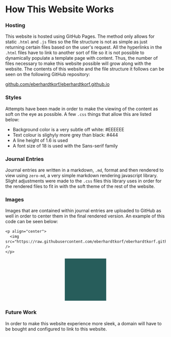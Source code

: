 # How This Website Works

### Hosting

This website is hosted using GitHub Pages. The method only allows for static `.html` and `.js` files so the file structure is not as simple as just returning certain files based on the user's request. All the hyperlinks in the `.html` files have to link to another sort of file so it is not possible to dynamically populate a template page with content. Thus, the number of files necessary to make this website possible will grow along with the website. The contents of this website and the file structure it follows can be seen on the following GitHub repository:

[github.com/eberhardtkorf/eberhardtkorf.github.io](https://github.com/eberhardtkorf/eberhardtkorf.github.io)

### Styles

Attempts have been made in order to make the viewing of the content as soft on the eye as possible. A few `.css` things that allow this are listed below:

* Background color is a very subtle off white: #EEEEEE
* Text colour is slighyly more grey than black: #444
* A line height of 1.6 is used
* A font size of 18 is used with the Sans-serif family

### Journal Entries

Journal entries are written in a markdown, `.md`, format and then rendered to view using `zero-md`, a very simple markdown rendering javascript library. Slight adjustments were made to the `.css` files this library uses in order for the rendered files to fit in with the soft theme of the rest of the website.

### Images

Images that are contained within journal entries are uploaded to GitHub as well in order to center them in the final rendered version. An example of this code can be seen below:

```
<p align="center">
  <img src="https://raw.githubusercontent.com/eberhardtkorf/eberhardtkorf.github.io/main/pages/journal/entries/readmes/readme_images/test.png" />
</p>
```

<p align="center">
  <img src="https://raw.githubusercontent.com/eberhardtkorf/eberhardtkorf.github.io/main/pages/journal/entries/readmes/readme_images/test.png" />
</p>

### Future Work

In order to make this website experience more sleek, a domain will have to be bought and configured to link to this website.





